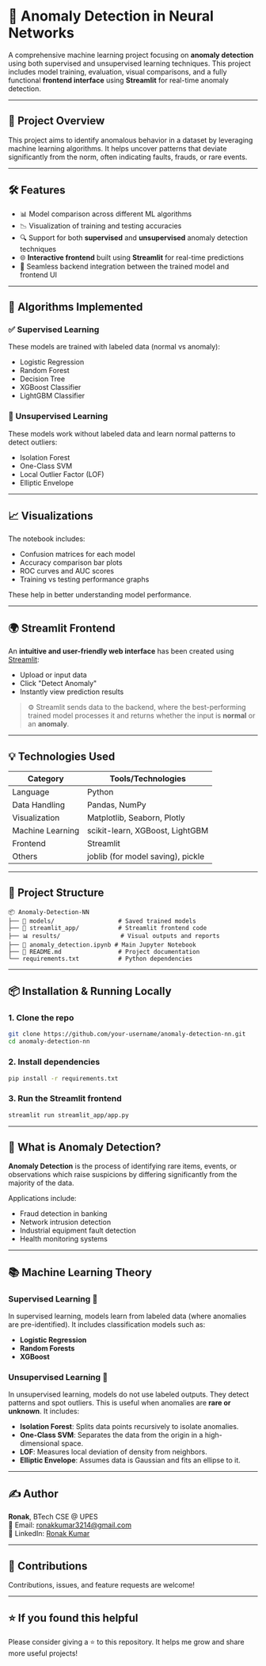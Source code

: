 # 🧠 Anomaly Detection in Neural Networks

A comprehensive machine learning project focusing on **anomaly detection** using both supervised and unsupervised learning techniques. This project includes model training, evaluation, visual comparisons, and a fully functional **frontend interface** using **Streamlit** for real-time anomaly detection.

---

## 🚀 Project Overview

This project aims to identify anomalous behavior in a dataset by leveraging machine learning algorithms. It helps uncover patterns that deviate significantly from the norm, often indicating faults, frauds, or rare events.

---

## 🛠️ Features

- 📊 Model comparison across different ML algorithms
- 📉 Visualization of training and testing accuracies
- 🔍 Support for both **supervised** and **unsupervised** anomaly detection techniques
- 🌐 **Interactive frontend** built using **Streamlit** for real-time predictions
- 🔗 Seamless backend integration between the trained model and frontend UI

---

## 🧪 Algorithms Implemented

### ✅ Supervised Learning

These models are trained with labeled data (normal vs anomaly):

- Logistic Regression
- Random Forest
- Decision Tree
- XGBoost Classifier
- LightGBM Classifier

### 🧠 Unsupervised Learning

These models work without labeled data and learn normal patterns to detect outliers:

- Isolation Forest
- One-Class SVM
- Local Outlier Factor (LOF)
- Elliptic Envelope

---

## 📈 Visualizations

The notebook includes:

- Confusion matrices for each model
- Accuracy comparison bar plots
- ROC curves and AUC scores
- Training vs testing performance graphs

These help in better understanding model performance.

---

## 🌍 Streamlit Frontend

An **intuitive and user-friendly web interface** has been created using [Streamlit](https://streamlit.io/):

- Upload or input data
- Click "Detect Anomaly"
- Instantly view prediction results

> ⚙️ Streamlit sends data to the backend, where the best-performing trained model processes it and returns whether the input is **normal** or an **anomaly**.

---

## 💡 Technologies Used

| Category         | Tools/Technologies                             |
|------------------|------------------------------------------------|
| Language         | Python                                         |
| Data Handling    | Pandas, NumPy                                  |
| Visualization    | Matplotlib, Seaborn, Plotly                    |
| Machine Learning | scikit-learn, XGBoost, LightGBM                |
| Frontend         | Streamlit                                      |
| Others           | joblib (for model saving), pickle              |

---

## 📂 Project Structure

```
📦 Anomaly-Detection-NN
├── 📁 models/                  # Saved trained models
├── 📁 streamlit_app/           # Streamlit frontend code
├── 📊 results/                 # Visual outputs and reports
├── 📜 anomaly_detection.ipynb # Main Jupyter Notebook
├── 📄 README.md                # Project documentation
└── requirements.txt           # Python dependencies
```

---

## 📦 Installation & Running Locally

### 1. Clone the repo
```bash
git clone https://github.com/your-username/anomaly-detection-nn.git
cd anomaly-detection-nn
```

### 2. Install dependencies
```bash
pip install -r requirements.txt
```

### 3. Run the Streamlit frontend
```bash
streamlit run streamlit_app/app.py
```

---

## 🧠 What is Anomaly Detection?

**Anomaly Detection** is the process of identifying rare items, events, or observations which raise suspicions by differing significantly from the majority of the data.

Applications include:

- Fraud detection in banking
- Network intrusion detection
- Industrial equipment fault detection
- Health monitoring systems

---

## 📚 Machine Learning Theory

### Supervised Learning 🔎

In supervised learning, models learn from labeled data (where anomalies are pre-identified). It includes classification models such as:

- **Logistic Regression**
- **Random Forests**
- **XGBoost**

### Unsupervised Learning 🔐

In unsupervised learning, models do not use labeled outputs. They detect patterns and spot outliers. This is useful when anomalies are **rare or unknown**. It includes:

- **Isolation Forest**: Splits data points recursively to isolate anomalies.
- **One-Class SVM**: Separates the data from the origin in a high-dimensional space.
- **LOF**: Measures local deviation of density from neighbors.
- **Elliptic Envelope**: Assumes data is Gaussian and fits an ellipse to it.

---

## ✍️ Author

**Ronak**, BTech CSE @ UPES  
📧 Email: [ronakkumar3214@gmail.com](mailto:ronakkumar3214@gmail.com)  
🔗 LinkedIn: [Ronak Kumar](https://www.linkedin.com/in/ronak-kumar-9604b6256/)

---


## 🤝 Contributions

Contributions, issues, and feature requests are welcome!

---

## ⭐ If you found this helpful

Please consider giving a ⭐ to this repository. It helps me grow and share more useful projects!

